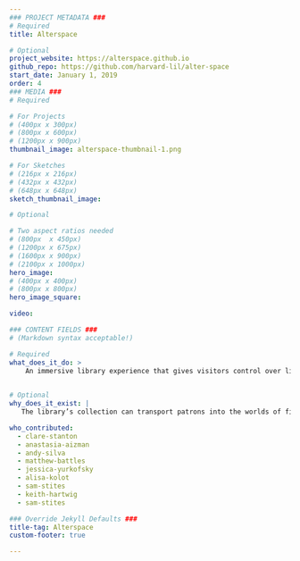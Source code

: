 ```yaml
---
### PROJECT METADATA ###
# Required
title: Alterspace

# Optional
project_website: https://alterspace.github.io
github_repo: https://github.com/harvard-lil/alter-space
start_date: January 1, 2019
order: 4
### MEDIA ###
# Required

# For Projects
# (400px x 300px)
# (800px x 600px)
# (1200px x 900px)
thumbnail_image: alterspace-thumbnail-1.png

# For Sketches
# (216px x 216px)
# (432px x 432px)
# (648px x 648px)
sketch_thumbnail_image:

# Optional

# Two aspect ratios needed
# (800px  x 450px)
# (1200px x 675px)
# (1600px x 900px)
# (2100px x 1000px)
hero_image:
# (400px x 400px)
# (800px x 800px)
hero_image_square:

video:

### CONTENT FIELDS ###
# (Markdown syntax acceptable!)

# Required
what_does_it_do: >
    An immersive library experience that gives visitors control over light, color, sound, and space.
    

# Optional
why_does_it_exist: |
   The library’s collection can transport patrons into the worlds of fiction, history, art. Alterspace extends that experience into the physical world, allowing patrons to create environments that best suit their needs. 

who_contributed:
  - clare-stanton
  - anastasia-aizman
  - andy-silva
  - matthew-battles
  - jessica-yurkofsky
  - alisa-kolot
  - sam-stites
  - keith-hartwig
  - sam-stites

### Override Jekyll Defaults ###
title-tag: Alterspace
custom-footer: true

---
```

